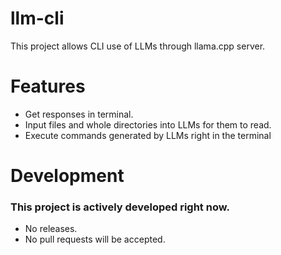 # llm-cli
This project allows CLI use of LLMs through llama.cpp server.

# Features
* Get responses in terminal.
* Input files and whole directories into LLMs for them to read.
* Execute commands generated by LLMs right in the terminal

# Development
### This project is actively developed right now.
* No releases.
* No pull requests will be accepted.
